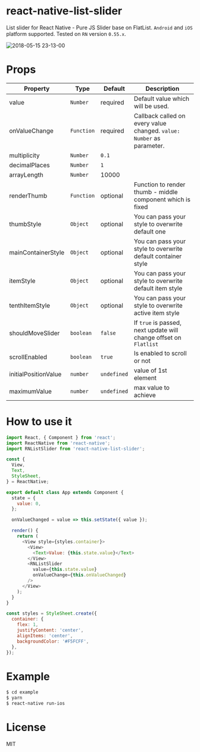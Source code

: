 # react-native-list-slider

 List slider for React Native - Pure JS Slider base on FlatList. `Android` and `iOS` platform supported. Tested on `RN` version `0.55.x`.

 ![2018-05-15 23-13-00](https://thumbs.gfycat.com/PowerfulMarriedAssassinbug-max-1mb.gif)

 # Props

 | Property | Type | Default | Description |
 |----------|------|---------|-------------|
 | value | `Number` | required | Default value which will be used. |
 | onValueChange | `Function` | required | Callback called on every value changed. `value: Number` as parameter.|
 | multiplicity | `Number` | `0.1` |  |
 | decimalPlaces | `Number` | `1` |  |
 | arrayLength | `Number` | 10000 |  |
 | renderThumb | `Function` | optional | Function to render thumb - middle component which is fixed |
 | thumbStyle | `Object` | optional | You can pass your style to overwrite default one |
 | mainContainerStyle | `Object` | optional | You can pass your style to overwrite default container style |
 | itemStyle | `Object` | optional | You can pass your style to overwrite default item style |
 | tenthItemStyle | `Object` | optional | You can pass your style to overwrite active item style |
 | shouldMoveSlider | `boolean` | `false` | If `true` is passed, next update will change offset on `Flatlist` |
 | scrollEnabled | `boolean` | `true` | Is enabled to scroll or not |
 | initialPositionValue | `number` | `undefined` | value of 1st element |
 | maximumValue | `number` | `undefined` | max value to achieve |

 # How to use it

 ```js
 import React, { Component } from 'react';
 import ReactNative from 'react-native';
 import RNListSlider from 'react-native-list-slider';

 const {
   View,
   Text,
   StyleSheet,
 } = ReactNative;

 export default class App extends Component {
   state = {
     value: 0,
   };

   onValueChanged = value => this.setState({ value });

   render() {
     return (
       <View style={styles.container}>
         <View>
           <Text>Value: {this.state.value}</Text>
         </View>
         <RNListSlider
           value={this.state.value}
           onValueChange={this.onValueChanged}
         />
       </View>
     );
   }
 }

 const styles = StyleSheet.create({
   container: {
     flex: 1,
     justifyContent: 'center',
     alignItems: 'center',
     backgroundColor: '#F5FCFF',
   },
 });
 ```
 # Example

 ```bash
 $ cd example
 $ yarn
 $ react-native run-ios
 ```

 # License

 MIT
